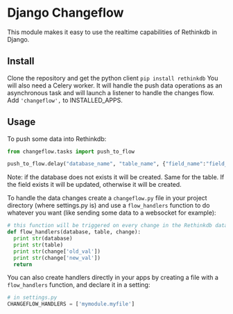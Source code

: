Django Changeflow
=================

This module makes it easy to use the realtime capabilities of
Rethinkdb in Django.

Install
-------

Clone the repository and get the python client `pip install rethinkdb`
You will also need a Celery worker. It will handle the push data operations as an asynchronous task and will
launch a listener to handle the changes flow. Add `'changeflow',` to INSTALLED_APPS.

Usage
-----

To push some data into Rethinkdb:

  ```python
from changeflow.tasks import push_to_flow

push_to_flow.delay("database_name", "table_name", {"field_name":"field_value"})
  ```

Note: if the database does not exists it will be created. Same for the table. If the field exists it will
be updated, otherwise it will be created.

To handle the data changes create a `changeflow.py` file in your project directory (where settings.py is) and
use a `flow_handlers` function to do whatever you want (like sending some data to a websocket for example):

  ```python
# this function will be triggered on every change in the Rethinkdb data
def flow_handlers(database, table, change):
    print str(database)
    print str(table)
    print str(change['old_val'])
    print str(change['new_val'])
    return
  ```
  
You can also create handlers directly in your apps by creating a file with a `flow_handlers`
function, and declare it in a setting:

   ```python
# in settings.py
CHANGEFLOW_HANDLERS = ['mymodule.myfile']
  ```

 
